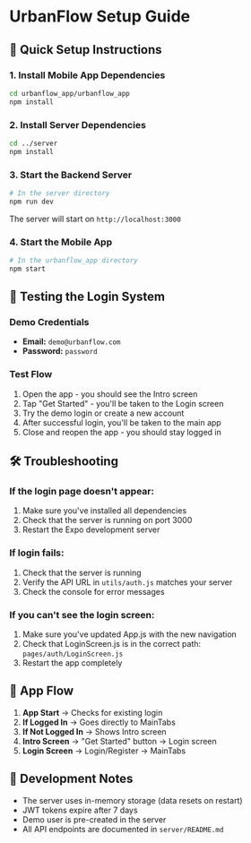 # UrbanFlow Setup Guide

## 🚀 Quick Setup Instructions

### 1. Install Mobile App Dependencies
```bash
cd urbanflow_app/urbanflow_app
npm install
```

### 2. Install Server Dependencies
```bash
cd ../server
npm install
```

### 3. Start the Backend Server
```bash
# In the server directory
npm run dev
```

The server will start on `http://localhost:3000`

### 4. Start the Mobile App
```bash
# In the urbanflow_app directory
npm start
```

## 🔐 Testing the Login System

### Demo Credentials
- **Email:** `demo@urbanflow.com`
- **Password:** `password`

### Test Flow
1. Open the app - you should see the Intro screen
2. Tap "Get Started" - you'll be taken to the Login screen
3. Try the demo login or create a new account
4. After successful login, you'll be taken to the main app
5. Close and reopen the app - you should stay logged in

## 🛠️ Troubleshooting

### If the login page doesn't appear:
1. Make sure you've installed all dependencies
2. Check that the server is running on port 3000
3. Restart the Expo development server

### If login fails:
1. Check that the server is running
2. Verify the API URL in `utils/auth.js` matches your server
3. Check the console for error messages

### If you can't see the login screen:
1. Make sure you've updated App.js with the new navigation
2. Check that LoginScreen.js is in the correct path: `pages/auth/LoginScreen.js`
3. Restart the app completely

## 📱 App Flow

1. **App Start** → Checks for existing login
2. **If Logged In** → Goes directly to MainTabs
3. **If Not Logged In** → Shows Intro screen
4. **Intro Screen** → "Get Started" button → Login screen
5. **Login Screen** → Login/Register → MainTabs

## 🔧 Development Notes

- The server uses in-memory storage (data resets on restart)
- JWT tokens expire after 7 days
- Demo user is pre-created in the server
- All API endpoints are documented in `server/README.md` 